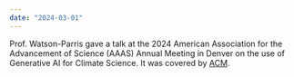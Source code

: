 ```yaml
---
date: "2024-03-01"
---
```

Prof. Watson-Parris gave a talk at the 2024 American Association for the Advancement of Science (AAAS) Annual Meeting in Denver on the use of Generative AI for Climate Science. It was covered by [ACM](https://cacm.acm.org/news/scientific-applications-of-generative-ai/).